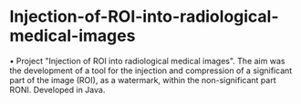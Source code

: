 # Injection-of-ROI-into-radiological-medical-images
•	Project "Injection of ROI into radiological medical images". The aim was the development of a tool for the injection and compression of a significant part of the image (ROI), as a watermark, within the non-significant part RONI. Developed in Java.
